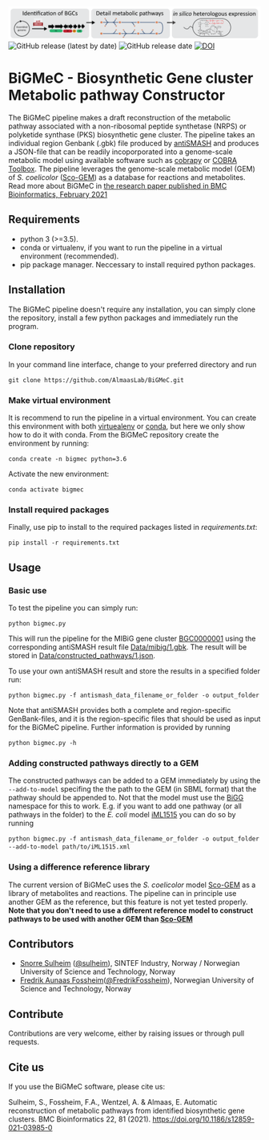 ![Illustration of BiGMeC pipeline](readme_header.png)
![GitHub release (latest by date)](https://img.shields.io/github/v/release/AlmaasLab/BiGMeC?style=plastic)
![GitHub release date](https://img.shields.io/github/release-date/AlmaasLab/BiGMeC?style=plastic)
[![DOI](https://zenodo.org/badge/273448678.svg)](https://zenodo.org/badge/latestdoi/273448678)

# BiGMeC - Biosynthetic Gene cluster Metabolic pathway Constructor
The BiGMeC pipeline makes a draft reconstruction of the metabolic pathway associated with a non-ribosomal peptide synthetase (NRPS) or polyketide synthase (PKS) biosynthetic gene cluster. The pipeline takes an individual region Genbank (.gbk) file produced by [antiSMASH](https://antismash.secondarymetabolites.org) and produces a JSON-file that can be readily incoporporated into a genome-scale metabolic model using available software such as [cobrapy](cobrapy.readthedocs.io/) or [COBRA Toolbox](https://opencobra.github.io/cobratoolbox/stable/). The pipeline leverages the genome-scale metabolic model (GEM) of _S. coelicolor_ ([Sco-GEM](https://github.com/SysBioChalmers/Sco-GEM)) as a database for reactions and metabolites.
Read more about BiGMeC in [the research paper published in BMC Bioinformatics, February 2021](https://bmcbioinformatics.biomedcentral.com/articles/10.1186/s12859-021-03985-0)


## Requirements
- python 3 (>=3.5).
- conda or virtualenv, if you want to run the pipeline in a virtual environment (recommended).
- pip package manager. Neccessary to install required python packages. 

## Installation
The BiGMeC pipeline doesn't require any installation, you can simply clone the repository, install a few python packages and immediately run the program. 
### Clone repository
In your command line interface, change to your preferred directory and run
```
git clone https://github.com/AlmaasLab/BiGMeC.git
```
### Make virtual environment
It is recommend to run the pipeline in a virtual environment. You can create this environment with both [virtuealenv](https://virtualenv.pypa.io/en/latest/) or [conda](https://docs.anaconda.com/anaconda/install/), but here we only show how to do it with conda.
From the BiGMeC repository create the environment by running:
```
conda create -n bigmec python=3.6 
```
Activate the new environment:
```
conda activate bigmec
```
### Install required packages
Finally, use pip to install to the required packages listed in _requirements.txt_:
```
pip install -r requirements.txt
```
## Usage
### Basic use
To test the pipeline you can simply run:
```
python bigmec.py
```
This will run the pipeline for the MIBiG gene cluster [BGC0000001](https://mibig.secondarymetabolites.org/repository/BGC0000001/index.html#r1c1) using the corresponding antiSMASH result file [Data/mibig/1.gbk](Data/mibig/1.gkb). The result will be stored in [Data/constructed_pathways/1.json](Data/constructed_pathways/1.json).

To use your own antiSMASH result and store the results in a specified folder run:
```
python bigmec.py -f antismash_data_filename_or_folder -o output_folder
```
Note that antiSMASH provides both a complete and region-specific GenBank-files, and it is the region-specific files that should be used as input for the BiGMeC pipeline.
Further information is provided by running 
```
python bigmec.py -h
```

### Adding constructed pathways directly to a GEM
The constructed pathways can be added to a GEM immediately by using the `--add-to-model` specifing the the path to the GEM (in SBML format) that the pathway should be appended to. Not that the model must use the [BiGG ](bigg.ucsd.edu/) namespace for this to work. E.g. if you want to add one pathway (or all pathways in the folder) to the _E. coli_ model [iML1515](http://bigg.ucsd.edu/models/iML1515) you can do so by running
```
python bigmec.py -f antismash_data_filename_or_folder -o output_folder --add-to-model path/to/iML1515.xml 
```

### Using a difference reference library
The current version of BiGMeC uses the _S. coelicolor_ model [Sco-GEM](https://github.com/SysBioChalmers/Sco-GEM) as a library of metabolites and reactions. The pipeline can in principle use another GEM as the reference, but this feature is not yet tested properly. __Note that you don't need to use a different reference model to construct pathways to be used with another GEM than [Sco-GEM](https://github.com/SysBioChalmers/Sco-GEM)__ 

## Contributors
- [Snorre Sulheim](https://www.sintef.no/en/all-employees/employee/?empId=5675) ([@sulheim](https://github.com/sulheim)), SINTEF Industry, Norway / Norwegian University of Science and Technology, Norway
- [Fredrik Aunaas Fossheim](https://no.linkedin.com/in/fredrik-aunaas-fossheim)([@FredrikFossheim](https://github.com/FredrikFossheim)), Norwegian University of Science and Technology, Norway

## Contribute
Contributions are very welcome, either by raising issues or through pull requests. 

## Cite us
If you use the BiGMeC software, please cite us:

Sulheim, S., Fossheim, F.A., Wentzel, A. & Almaas, E. Automatic reconstruction of metabolic pathways from identified biosynthetic gene clusters. BMC Bioinformatics 22, 81 (2021). https://doi.org/10.1186/s12859-021-03985-0

